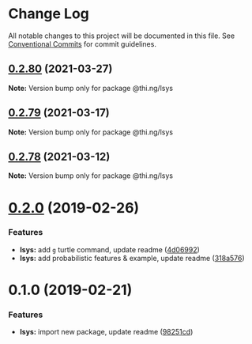 # Change Log

All notable changes to this project will be documented in this file.
See [Conventional Commits](https://conventionalcommits.org) for commit guidelines.

## [0.2.80](https://github.com/thi-ng/umbrella/compare/@thi.ng/lsys@0.2.79...@thi.ng/lsys@0.2.80) (2021-03-27)

**Note:** Version bump only for package @thi.ng/lsys





## [0.2.79](https://github.com/thi-ng/umbrella/compare/@thi.ng/lsys@0.2.78...@thi.ng/lsys@0.2.79) (2021-03-17)

**Note:** Version bump only for package @thi.ng/lsys





## [0.2.78](https://github.com/thi-ng/umbrella/compare/@thi.ng/lsys@0.2.77...@thi.ng/lsys@0.2.78) (2021-03-12)

**Note:** Version bump only for package @thi.ng/lsys





# [0.2.0](https://github.com/thi-ng/umbrella/compare/@thi.ng/lsys@0.1.0...@thi.ng/lsys@0.2.0) (2019-02-26)

### Features

* **lsys:** add `g` turtle command, update readme ([4d06992](https://github.com/thi-ng/umbrella/commit/4d06992))
* **lsys:** add probabilistic features & example, update readme ([318a576](https://github.com/thi-ng/umbrella/commit/318a576))

# 0.1.0 (2019-02-21)

### Features

* **lsys:** import new package, update readme ([98251cd](https://github.com/thi-ng/umbrella/commit/98251cd))
